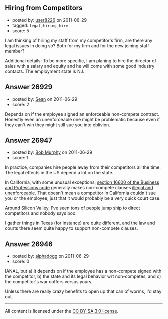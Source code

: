 ## Hiring from Competitors

- posted by: [user8226](https://stackexchange.com/users/-1/8226-user8226) on 2011-06-29
- tagged: `legal`, `hiring`, `hire`
- score: 5

I am thinking of hiring my staff from my competitor's firm, are there any legal issues in doing so? Both for my firm and for the new joining staff member?

Additional details: To be more specific, I am planing to hire the director of sales with a salary and equity and he will come with some good industry contacts. The employment state is NJ. 


## Answer 26929

- posted by: [Sean](https://stackexchange.com/users/-1/6610-sean) on 2011-06-29
- score: 2

Depends on if the employee signed an enforceable non-compete contract.  Honestly even an unenforceable one might be problematic because even if they can't win they might still sue you into oblivion.


## Answer 26947

- posted by: [Bob Murphy](https://stackexchange.com/users/-1/5778-bob-murphy) on 2011-06-29
- score: 1

<p>In practice, companies hire people away from their competitors all the time. The legal effects in the US depend a lot on the state.</p>

<p>In California, with some unusual exceptions, <a href="http://www.leginfo.ca.gov/cgi-bin/waisgate?WAISdocID=382002233%200%200%200&amp;WAISaction=retrieve" rel="nofollow">section 16600 of the Business and Professions code</a> generally makes non-compete clauses <a href="http://lawzilla.com/content/noncompete.shtml" rel="nofollow">illegal and unenforceable</a>. That doesn't mean a competitor in California couldn't sue you or the employee, just that it would probably be a very quick court case.</p>

<p>Around Silicon Valley, I've seen tons of people jump ship to direct competitors and nobody says boo.</p>

<p>I gather things in Texas (for instance) are quite different, and the law and courts there seem quite happy to support non-compete clauses.</p>



## Answer 26946

- posted by: [alphadogg](https://stackexchange.com/users/-1/3197-alphadogg) on 2011-06-29
- score: 0

IANAL, but a) it depends on if the employee has a non-compete signed with the competitor, b) the state and its legal behavior wrt non-competes, and c) the competitor's war coffers versus yours.

Unless there are really crazy benefits to open up that can of worms, I'd stay out.



---

All content is licensed under the [CC BY-SA 3.0 license](https://creativecommons.org/licenses/by-sa/3.0/).
